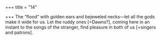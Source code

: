 +++
title = "14"

+++
The “flood” with golden ears and bejeweled necks—let all the gods  make it wide for us.
Let the ruddy ones [=Dawns?], coming here in an instant to the songs  of the stranger, find pleasure in both of us [=singers and patrons].